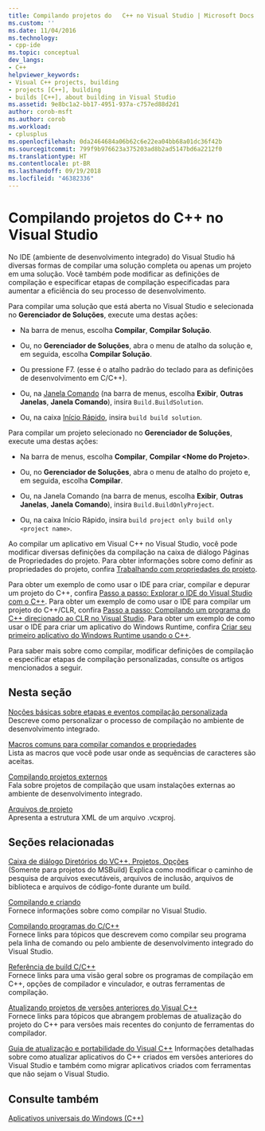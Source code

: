 ```yaml
---
title: Compilando projetos do 	C++ no Visual Studio | Microsoft Docs
ms.custom: ''
ms.date: 11/04/2016
ms.technology:
- cpp-ide
ms.topic: conceptual
dev_langs:
- C++
helpviewer_keywords:
- Visual C++ projects, building
- projects [C++], building
- builds [C++], about building in Visual Studio
ms.assetid: 9e8bc1a2-bb17-4951-937a-c757ed88d2d1
author: corob-msft
ms.author: corob
ms.workload:
- cplusplus
ms.openlocfilehash: 0da2464684a06b62c6e22ea04bb68a01dc36f42b
ms.sourcegitcommit: 799f9b976623a375203ad8b2ad5147bd6a2212f0
ms.translationtype: HT
ms.contentlocale: pt-BR
ms.lasthandoff: 09/19/2018
ms.locfileid: "46382336"
---
```

# <a name="building-c-projects-in-visual-studio"></a>Compilando projetos do C++ no Visual Studio

No IDE (ambiente de desenvolvimento integrado) do Visual Studio há diversas formas de compilar uma solução completa ou apenas um projeto em uma solução. Você também pode modificar as definições de compilação e especificar etapas de compilação especificadas para aumentar a eficiência do seu processo de desenvolvimento.

Para compilar uma solução que está aberta no Visual Studio e selecionada no **Gerenciador de Soluções**, execute uma destas ações:

- Na barra de menus, escolha **Compilar**, **Compilar Solução**.

- Ou, no **Gerenciador de Soluções**, abra o menu de atalho da solução e, em seguida, escolha **Compilar Solução**.

- Ou pressione F7. (esse é o atalho padrão do teclado para as definições de desenvolvimento em C/C++).

- Ou, na [Janela Comando](/visualstudio/ide/reference/command-window) (na barra de menus, escolha **Exibir**, **Outras Janelas**, **Janela Comando**), insira `Build.BuildSolution`.

- Ou, na caixa [Início Rápido](/visualstudio/ide/reference/quick-launch-environment-options-dialog-box), insira `build build solution`.

Para compilar um projeto selecionado no **Gerenciador de Soluções**, execute uma destas ações:

- Na barra de menus, escolha **Compilar**, **Compilar \<Nome do Projeto>**.

- Ou, no **Gerenciador de Soluções**, abra o menu de atalho do projeto e, em seguida, escolha **Compilar**.

- Ou, na Janela Comando (na barra de menus, escolha **Exibir**, **Outras Janelas**, **Janela Comando**), insira `Build.BuildOnlyProject`.

- Ou, na caixa Início Rápido, insira `build project only build only <project name>`.

Ao compilar um aplicativo em Visual C++ no Visual Studio, você pode modificar diversas definições da compilação na caixa de diálogo Páginas de Propriedades do projeto. Para obter informações sobre como definir as propriedades do projeto, confira [Trabalhando com propriedades do projeto](../ide/working-with-project-properties.md).

Para obter um exemplo de como usar o IDE para criar, compilar e depurar um projeto do C++, confira [Passo a passo: Explorar o IDE do Visual Studio com o C++](/visualstudio/ide/getting-started-with-cpp-in-visual-studio). Para obter um exemplo de como usar o IDE para compilar um projeto do C++/CLR, confira [Passo a passo: Compilando um programa do C++ direcionado ao CLR no Visual Studio](../ide/walkthrough-compiling-a-cpp-program-that-targets-the-clr-in-visual-studio.md). Para obter um exemplo de como usar o IDE para criar um aplicativo do Windows Runtime, confira [Criar seu primeiro aplicativo do Windows Runtime usando o C++](https://msdn.microsoft.com/library/windows/apps/hh974580.aspx).

Para saber mais sobre como compilar, modificar definições de compilação e especificar etapas de compilação personalizadas, consulte os artigos mencionados a seguir.

## <a name="in-this-section"></a>Nesta seção

[Noções básicas sobre etapas e eventos compilação personalizada](../ide/understanding-custom-build-steps-and-build-events.md)<br>
Descreve como personalizar o processo de compilação no ambiente de desenvolvimento integrado.

[Macros comuns para compilar comandos e propriedades](../ide/common-macros-for-build-commands-and-properties.md)<br>
Lista as macros que você pode usar onde as sequências de caracteres são aceitas.

[Compilando projetos externos](../ide/building-external-projects.md)<br>
Fala sobre projetos de compilação que usam instalações externas ao ambiente de desenvolvimento integrado.

[Arquivos de projeto](../ide/project-files.md)<br>
Apresenta a estrutura XML de um arquivo .vcxproj.

## <a name="related-sections"></a>Seções relacionadas

[Caixa de diálogo Diretórios do VC++, Projetos, Opções](vcpp-directories-property-page.md)<br>
(Somente para projetos do MSBuild) Explica como modificar o caminho de pesquisa de arquivos executáveis, arquivos de inclusão, arquivos de biblioteca e arquivos de código-fonte durante um build.

[Compilando e criando](/visualstudio/ide/compiling-and-building-in-visual-studio)<br>
Fornece informações sobre como compilar no Visual Studio.

[Compilando programas do C/C++](../build/building-c-cpp-programs.md)<br>
Fornece links para tópicos que descrevem como compilar seu programa pela linha de comando ou pelo ambiente de desenvolvimento integrado do Visual Studio.

[Referência de build C/C++](../build/reference/c-cpp-building-reference.md)<br>
Fornece links para uma visão geral sobre os programas de compilação em C++, opções de compilador e vinculador, e outras ferramentas de compilação.

[Atualizando projetos de versões anteriores do Visual C++](../porting/upgrading-projects-from-earlier-versions-of-visual-cpp.md)<br>
Fornece links para tópicos que abrangem problemas de atualização do projeto do C++ para versões mais recentes do conjunto de ferramentas do compilador.

[Guia de atualização e portabilidade do Visual C++](../porting/visual-cpp-porting-and-upgrading-guide.md) Informações detalhadas sobre como atualizar aplicativos do C++ criados em versões anteriores do Visual Studio e também como migrar aplicativos criados com ferramentas que não sejam o Visual Studio.

## <a name="see-also"></a>Consulte também

[Aplicativos universais do Windows (C++)](../windows/universal-windows-apps-cpp.md)